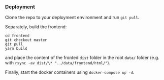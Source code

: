 ### Deployment

Clone the repo to your deployment environment and run `git pull`.

Separately, build the frontend:

```
cd frontend
git checkout master
git pull
yarn build
```

and place the content of the fronted `dist` folder in the root `data/` folder (e.g. with `rsync -av dist/\* "../data/frontend/html/"`).

Finally, start the docker containers using `docker-compose up -d`.
